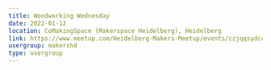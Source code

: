 ```yaml
---
title: Woodworking Wednesday
date: 2022-01-12
location: CoMakingSpace (Makerspace Heidelberg), Heidelberg
link: https://www.meetup.com/Heidelberg-Makers-Meetup/events/czjqqsydccbqb/
usergroup: makershd
type: usergroup
---
```

